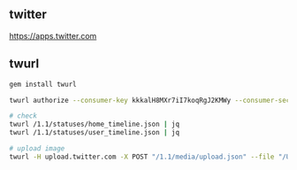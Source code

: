 twitter
-

https://apps.twitter.com

## twurl

````sh
gem install twurl

twurl authorize --consumer-key kkkalH8MXr7iI7koqRgJ2KMWy --consumer-secret sssywtyALcKUvu04xKQmNnPmlu6un8D3SbsHUys2Z9HNfWBOy4

# check
twurl /1.1/statuses/home_timeline.json | jq
twurl /1.1/statuses/user_timeline.json | jq
````

````sh
# upload image
twurl -H upload.twitter.com -X POST "/1.1/media/upload.json" --file "/Users/k/Downloads/i.jpg" --file-field "media"
````
